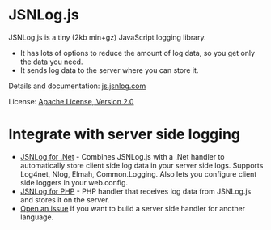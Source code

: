 # JSNLog.js

JSNLog.js is a tiny (2kb min+gz) JavaScript logging library. 
* It has lots of options to reduce the amount of log data, so you get only the data you need.
* It sends log data to the server where you can store it.

Details and documentation:
[js.jsnlog.com](http://www.jsnlog.com)

License:
[Apache License, Version 2.0](https://raw.githubusercontent.com/mperdeck/jsnlog.js/master/License)

# Integrate with server side logging

* [JSNLog for .Net](http://www.jsnlog.com) - Combines JSNLog.js with a .Net handler to automatically store client side log data in your server side logs. Supports Log4net, Nlog, Elmah, Common.Logging. Also lets you configure client side loggers in your web.config.
* [JSNLog for PHP](http://http://jsnlog.com/phpjs) - PHP handler that receives log data from JSNLog.js and stores it on the server.
* [Open an issue]() if you want to build a server side handler for another language.

